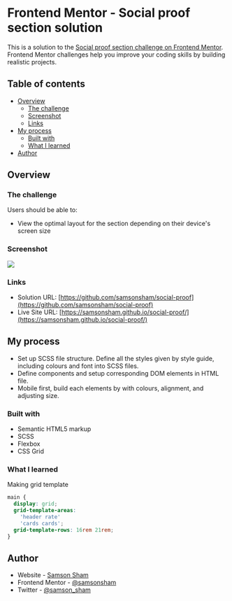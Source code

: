 # Frontend Mentor - Social proof section solution

This is a solution to the [Social proof section challenge on Frontend Mentor](https://www.frontendmentor.io/challenges/social-proof-section-6e0qTv_bA). Frontend Mentor challenges help you improve your coding skills by building realistic projects.

## Table of contents

- [Overview](#overview)
  - [The challenge](#the-challenge)
  - [Screenshot](#screenshot)
  - [Links](#links)
- [My process](#my-process)
  - [Built with](#built-with)
  - [What I learned](#what-i-learned)
- [Author](#author)

## Overview

### The challenge

Users should be able to:

- View the optimal layout for the section depending on their device's screen size

### Screenshot

![](https://ik.imagekit.io/c5xc1x6srka/screenshot/screen-social-proof_Mtj4AYuVvVzO.png)

### Links

- Solution URL: [https://github.com/samsonsham/social-proof](https://github.com/samsonsham/social-proof)
- Live Site URL: [https://samsonsham.github.io/social-proof/](https://samsonsham.github.io/social-proof/)

## My process

- Set up SCSS file structure. Define all the styles given by style guide, including colours and font into SCSS files.
- Define components and setup corresponding DOM elements in HTML file.
- Mobile first, build each elements by with colours, alignment, and adjusting size.

### Built with

- Semantic HTML5 markup
- SCSS
- Flexbox
- CSS Grid

### What I learned

Making grid template

```css
main {
  display: grid;
  grid-template-areas:
    'header rate'
    'cards cards';
  grid-template-rows: 16rem 21rem;
}
```

## Author

- Website - [Samson Sham](https://samson-sham-portfolio.vercel.app)
- Frontend Mentor - [@samsonsham](https://www.frontendmentor.io/profile/samsonsham)
- Twitter - [@samson_sham](https://www.twitter.com/samson_sham)
